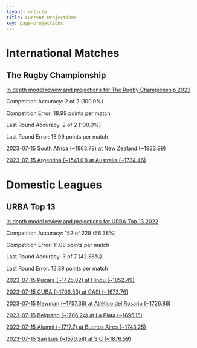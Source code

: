 ```yaml
---  
layout: article  
title: Current Projections  
key: page-projections  
---
```

# International Matches

## The Rugby Championship


[In depth model review and projections for The Rugby Championship 2023](comp_files/The_Rugby_Championship_2023)

Competition Accuracy: 2 of 2 (100.0%)

Competition Error: 18.99 points per match

Last Round Accuracy: 2 of 2 (100.0%)

Last Round Error: 18.99 points per match

[2023-07-15 South Africa (~1863.78) at New Zealand (~1933.99)](projections//2023-07-15-NewZealand-SouthAfrica)

[2023-07-15 Argentina (~1541.01) at Australia (~1734.46)](projections//2023-07-15-Australia-Argentina)
# Domestic Leagues

## URBA Top 13


[In depth model review and projections for URBA Top 13 2022](comp_files/URBA_Top_13_2022)

Competition Accuracy: 152 of 229 (66.38%)

Competition Error: 11.08 points per match

Last Round Accuracy: 3 of 7 (42.86%)

Last Round Error: 12.39 points per match

[2023-07-15 Pucara (~1425.82) at Hindu (~1852.49)](projections//2023-07-15-Hindu-Pucara)

[2023-07-15 CUBA (~1706.53) at CASI (~1673.76)](projections//2023-07-15-CASI-CUBA)

[2023-07-15 Newman (~1757.36) at Atlético del Rosario (~1726.86)](projections//2023-07-15-AtléticodelRosario-Newman)

[2023-07-15 Belgrano (~1706.24) at La Plata (~1695.15)](projections//2023-07-15-LaPlata-Belgrano)

[2023-07-15 Alumni (~1717.7) at Buenos Aires (~1743.25)](projections//2023-07-15-BuenosAires-Alumni)

[2023-07-15 San Luis (~1570.58) at SIC (~1876.59)](projections//2023-07-15-SIC-SanLuis)